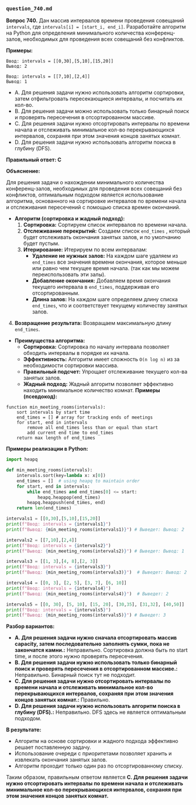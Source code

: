 ### `question_740.md`

**Вопрос 740.** Дан массив интервалов времени проведения совещаний `intervals`, где `intervals[i] = [start_i, end_i]`. Разработайте алгоритм на Python для определения минимального количества конференц-залов, необходимых для проведения всех совещаний без конфликтов.

**Примеры:**

```
Ввод: intervals = [[0,30],[5,10],[15,20]]
Вывод: 2

Ввод: intervals = [[7,10],[2,4]]
Вывод: 1
```

-  A. Для решения задачи нужно использовать алгоритм сортировки, затем отфильтровать пересекающиеся интервалы, и посчитать их кол-во.
-  B. Для решения задачи можно использовать только бинарный поиск и проверять пересечения в отсортированном массиве.
-   C. Для решения задачи нужно отсортировать  интервалы по времени начала и отслеживать  минимальное кол-во перекрывающихся интервалов, сохраняя при этом значения  концов  занятых комнат.
-  D. Для решения задачи нужно использовать алгоритм  поиска в глубину (DFS).

**Правильный ответ: C**

**Объяснение:**

Для решения задачи о нахождении минимального количества конференц-залов, необходимых для проведения всех совещаний без конфликтов, оптимальным подходом является использование алгоритма, основанного на сортировке интервалов по времени начала и  отслеживания пересечений с помощью списка времен окончаний.

*   **Алгоритм (сортировка и жадный подход):**
    1. **Сортировка:** Сортируем список интервалов по времени начала.
    2. **Отслеживание перекрытий:** Создаем список `end_times` , который будет отслеживать окончания занятых залов, и по умолчанию будет пустым.
    3. **Итерирование:**  Итерируем  по всем интервалам:
         *   **Удаление не нужных залов:**  На каждом шаге удаляем из  `end_times`  все значения  времени окончания, которое меньше или равно чем текущее время начала. (так как мы можем переиспользовать эти  залы).
        *   **Добавление окончания:** Добавляем время окончания текущего интервала в  `end_times`, поддерживая его отсортированным.
        *  **Длина залов:** На каждом шаге определяем длину списка `end_times`, что и  соответствует текущему  количеству занятых залов.
   4.  **Возвращение результата:** Возвращаем максимальную длину `end_times`.

*   **Преимущества алгоритма:**
    *  **Сортировка:**  Сортировка по началу интервала  позволяет  обходить  интервалы в порядке их начала.
    *   **Эффективность:** Алгоритм  имеет сложность `O(n log n)`  из за необходимости сортировки массива.
    *   **Правильный подсчет:** Упрощает отслеживание текущего кол-ва занятых залов.
    *  **Жадный подход:** Жадный алгоритм  позволяет эффективно находить минимальное количество комнат.
**Примеры (псевдокод):**
```
function min_meeting_rooms(intervals):
    sort intervals by start time
    end_times = [] # array for tracking ends of meetings
    for start, end in intervals
        remove all end_times less than or equal than start
        add current end time to end_times
    return max length of end_times
```

**Примеры реализации в Python:**

```python
import heapq

def min_meeting_rooms(intervals):
    intervals.sort(key=lambda x: x[0])
    end_times = []  # using heapq to maintain order
    for start, end in intervals:
        while end_times and end_times[0] <= start:
            heapq.heappop(end_times)
        heapq.heappush(end_times, end)
    return len(end_times)

intervals1 = [[0,30],[5,10],[15,20]]
print(f"Ввод: intervals = {intervals1}")
print(f"Вывод: {min_meeting_rooms(intervals1)}") # Выведет: Вывод: 2

intervals2 = [[7,10],[2,4]]
print(f"Ввод: intervals = {intervals2}")
print(f"Вывод: {min_meeting_rooms(intervals2)}") # Выведет: Вывод: 1

intervals3 = [[1, 3],[4, 8],[2, 3]]
print(f"Ввод: intervals = {intervals3}")
print(f"Вывод: {min_meeting_rooms(intervals3)}")  # Выведет: Вывод: 2

intervals4 = [[0, 3], [2, 5], [3, 7], [6, 10]]
print(f"Ввод: intervals = {intervals4}")
print(f"Вывод: {min_meeting_rooms(intervals4)}")  # Выведет: 2

intervals5 = [[0, 30], [5, 10], [15, 20], [30,35], [31,32], [40,50]]
print(f"Ввод: intervals = {intervals5}")
print(f"Вывод: {min_meeting_rooms(intervals5)}") # Выведет: 3
```

**Разбор вариантов:**
*   **A. Для решения задачи нужно сначала отсортировать массив capacity, затем последовательно заполнять сумки, пока не закончатся камни.:** Неправильно. Сортировка  должна быть по start time, и после этого нужно проверять пересечения.
*  **B. Для решения задачи нужно использовать только бинарный поиск и проверять пересечения в отсортированном массиве.:** Неправильно. Бинарный поиск тут не подходит.
*   **C. Для решения задачи нужно отсортировать  интервалы по времени начала и отслеживать минимальное кол-во перекрывающихся интервалов, сохраняя при этом значения  концов  занятых комнат.:** Правильно.
*  **D. Для решения задачи нужно использовать алгоритм поиска в глубину (DFS).:** Неправильно. DFS здесь не является оптимальным подходом.

**В результате:**
*   Алгоритм на основе сортировки и жадного подхода эффективно решает поставленную задачу.
*   Использование очереди с приоритетами позволяет хранить и извлекать окончания  занятых  залов.
*   Алгоритм проходит только один раз по отсортированному  списку.

Таким образом, правильным ответом является **C. Для решения задачи нужно отсортировать  интервалы по времени начала и отслеживать  минимальное кол-во перекрывающихся интервалов, сохраняя при этом значения  концов  занятых комнат.**
